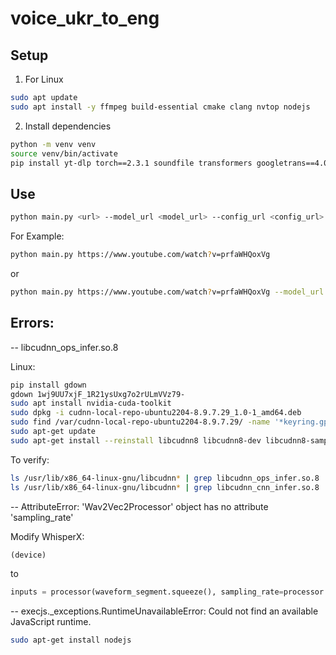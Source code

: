 # voice_ukr_to_eng

## Setup

1. For Linux

```bash
sudo apt update
sudo apt install -y ffmpeg build-essential cmake clang nvtop nodejs
```

2. Install dependencies

```bash
python -m venv venv
source venv/bin/activate
pip install yt-dlp torch==2.3.1 soundfile transformers googletrans==4.0.0rc1 whisperx==3.1.5 pydub nltk git+https://github.com/Nik-Kras/StyleTTS2.git translators moviepy
```

## Use

```bash
python main.py <url> --model_url <model_url> --config_url <config_url> --video_name <video_name>
```

For Example:


```bash
python main.py https://www.youtube.com/watch?v=prfaWHQoxVg
```

or

```bash
python main.py https://www.youtube.com/watch?v=prfaWHQoxVg --model_url "https://huggingface.co/ShoukanLabs/Vokan/resolve/main/Model/epoch_2nd_00012.pth" --config_url "https://huggingface.co/ShoukanLabs/Vokan/resolve/main/Model/config.yml" --video_name result.mp4
```

## Errors:


-- libcudnn_ops_infer.so.8

Linux:
```bash
pip install gdown
gdown 1wj9UU7xjF_1R21ysUxg7o2rULmVVz79-
sudo apt install nvidia-cuda-toolkit
sudo dpkg -i cudnn-local-repo-ubuntu2204-8.9.7.29_1.0-1_amd64.deb
sudo find /var/cudnn-local-repo-ubuntu2204-8.9.7.29/ -name '*keyring.gpg' -exec cp {} /usr/share/keyrings/ \;
sudo apt-get update
sudo apt-get install --reinstall libcudnn8 libcudnn8-dev libcudnn8-samples
```

To verify:
```bash
ls /usr/lib/x86_64-linux-gnu/libcudnn* | grep libcudnn_ops_infer.so.8
ls /usr/lib/x86_64-linux-gnu/libcudnn* | grep libcudnn_cnn_infer.so.8
```

-- AttributeError: 'Wav2Vec2Processor' object has no attribute 'sampling_rate'

Modify WhisperX:
```python
(device)
```

to

```python
inputs = processor(waveform_segment.squeeze(), sampling_rate=processor.feature_extractor.sampling_rate, return_tensors="pt").to(device)
```

-- execjs._exceptions.RuntimeUnavailableError: Could not find an available JavaScript runtime.

```bash
sudo apt-get install nodejs
```
